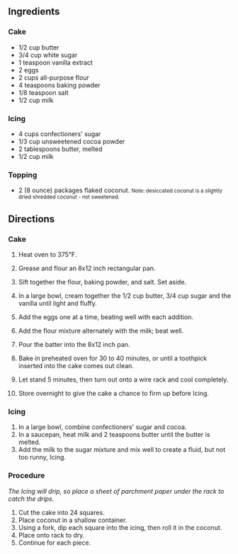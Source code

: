 <div id="wikitext">

<span id="ingredients"></span>

Ingredients
-----------

### Cake

-   1/2 cup butter
-   3/4 cup white sugar
-   1 teaspoon vanilla extract
-   2 eggs
-   2 cups all-purpose flour
-   4 teaspoons baking powder
-   1/8 teaspoon salt
-   1/2 cup milk

<div class="vspace">

</div>

### Icing

-   4 cups confectioners' sugar
-   1/3 cup unsweetened cocoa powder
-   2 tablespoons butter, melted
-   1/2 cup milk

<div class="vspace">

</div>

### Topping

-   2 (8 ounce) packages flaked coconut. <span
    style="font-size:83%">Note: desiccated coconut is a slightly dried
    shredded coconut - not sweetened.</span>

<span id="directions"></span>

Directions
----------

### Cake

1.  Heat oven to 375℉.
2.  Grease and flour an 8x12 inch rectangular pan.
    <div class="vspace">

    </div>

3.  Sift together the flour, baking powder, and salt. Set aside.
    <div class="vspace">

    </div>

4.  In a large bowl, cream together the 1/2 cup butter, 3/4 cup sugar
    and the vanilla until light and fluffy.
5.  Add the eggs one at a time, beating well with each addition.
6.  Add the flour mixture alternately with the milk; beat well.
    <div class="vspace">

    </div>

7.  Pour the batter into the 8x12 inch pan.
8.  Bake in preheated oven for 30 to 40 minutes, or until a toothpick
    inserted into the cake comes out clean.
9.  Let stand 5 minutes, then turn out onto a wire rack and cool
    completely.
10. Store overnight to give the cake a chance to firm up before Icing.

<div class="vspace">

</div>

### Icing

1.  In a large bowl, combine confectioners' sugar and cocoa.
2.  In a saucepan, heat milk and 2 teaspoons butter until the butter is
    melted.
3.  Add the milk to the sugar mixture and mix well to create a fluid,
    but not too runny, Icing.

<div class="vspace">

</div>

### Procedure

*The Icing will drip, so place a sheet of parchment paper under the rack
to catch the drips.*

<div class="vspace">

</div>

1.  Cut the cake into 24 squares.
2.  Place coconut in a shallow container.
3.  Using a fork, dip each square into the icing, then roll it in the
    coconut.
4.  Place onto rack to dry.
5.  Continue for each piece.

<div class="vspace">

</div>

<div style="display: none;">

Summary:"Lamingtons are little sponge cakes coated in chocolate and
grated coconut. A traditional Australian treat that appeals to most. Any
firm type of plain cake can be used: butter-cake, pound-cake, Madeira
cake or genoise sponge." Parent:(Recipes.)<span
class="wikiword">[BakedGoods](http://wiki.tamouse.org?n=Recipes.BakedGoods?action=print)</span>
<span
class="wikiword">[IncludeMe](http://wiki.tamouse.org?n=Recipes.IncludeMe?action=edit)[?](http://wiki.tamouse.org?n=Recipes.IncludeMe?action=edit)</span>:[Recipes.BakedGoods](http://wiki.tamouse.org?n=Recipes.BakedGoods?action=print)
Source:<http://allrecipes.com/Recipe/Lamingtons/>
Categories:[AustralianCuisine](http://wiki.tamouse.org?n=Category.AustralianCuisine),[BakedGoods](http://wiki.tamouse.org?n=Category.BakedGoods),[Dessert](http://wiki.tamouse.org?n=Category.Dessert)
Tags: aussie, confection

</div>

</div>
